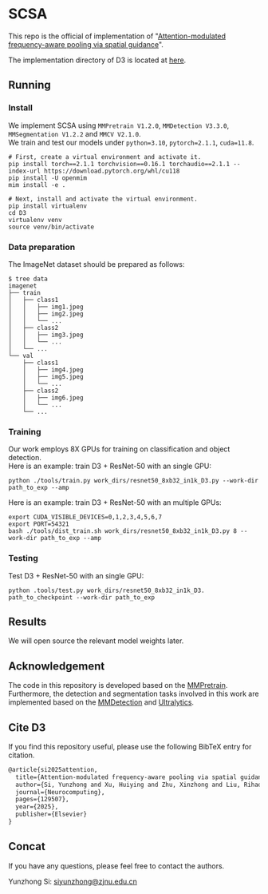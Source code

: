 # SCSA
This repo is the official of implementation of "[Attention-modulated frequency-aware pooling via spatial guidance](https://www.sciencedirect.com/science/article/abs/pii/S0925231225001791)".

The implementation directory of D3 is located at [here](https://github.com/HZAI-ZJNU/D3/blob/main/mmpretrain/models/pools/D3.py).

## Running

### Install

We implement SCSA using `MMPretrain V1.2.0`, `MMDetection V3.3.0`, `MMSegmentation V1.2.2` and `MMCV V2.1.0`.  
We train and test our models under `python=3.10`, `pytorch=2.1.1`, `cuda=11.8`.


```shell
# First, create a virtual environment and activate it.
pip install torch==2.1.1 torchvision==0.16.1 torchaudio==2.1.1 --index-url https://download.pytorch.org/whl/cu118
pip install -U openmim
mim install -e .
```

```shell
# Next, install and activate the virtual environment.
pip install virtualenv
cd D3
virtualenv venv
source venv/bin/activate
```

### Data preparation

The ImageNet dataset should be prepared as follows:

```
$ tree data
imagenet
├── train
│   ├── class1
│   │   ├── img1.jpeg
│   │   ├── img2.jpeg
│   │   └── ...
│   ├── class2
│   │   ├── img3.jpeg
│   │   └── ...
│   └── ...
└── val
    ├── class1
    │   ├── img4.jpeg
    │   ├── img5.jpeg
    │   └── ...
    ├── class2
    │   ├── img6.jpeg
    │   └── ...
    └── ...
```

### Training
Our work employs 8X GPUs for training on classification and object detection.     
Here is an example: train D3 + ResNet-50 with an single GPU:
```shell
python ./tools/train.py work_dirs/resnet50_8xb32_in1k_D3.py --work-dir path_to_exp --amp 
```

Here is an example: train D3 + ResNet-50 with an multiple GPUs:
```shell
export CUDA_VISIBLE_DEVICES=0,1,2,3,4,5,6,7
export PORT=54321
bash ./tools/dist_train.sh work_dirs/resnet50_8xb32_in1k_D3.py 8 --work-dir path_to_exp --amp 
```

### Testing
Test D3 + ResNet-50 with an single GPU:
```shell
python .tools/test.py work_dirs/resnet50_8xb32_in1k_D3. path_to_checkpoint --work-dir path_to_exp
```

## Results
We will open source the relevant model weights later.

## Acknowledgement
The code in this repository is developed based on the [MMPretrain](https://github.com/open-mmlab/mmpretrain). Furthermore, the detection and segmentation tasks involved in this work are implemented based on the [MMDetection](https://github.com/open-mmlab/mmdetection) and [Ultralytics](https://github.com/ultralytics/ultralytics).

## Cite D3
If you find this repository useful, please use the following BibTeX entry for citation.
```latex
@article{si2025attention,
  title={Attention-modulated frequency-aware pooling via spatial guidance},
  author={Si, Yunzhong and Xu, Huiying and Zhu, Xinzhong and Liu, Rihao and Li, Hongbo},
  journal={Neurocomputing},
  pages={129507},
  year={2025},
  publisher={Elsevier}
}
```

## Concat
If you have any questions, please feel free to contact the authors.

Yunzhong Si: 
[siyunzhong@zjnu.edu.cn](mailto:iyunzhong@zjnu.edu.cn)
